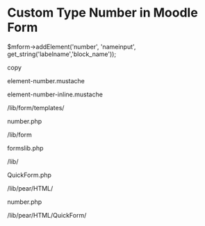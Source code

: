 # Custom Type Number in Moodle Form

 $mform->addElement('number', 'nameinput', get_string('labelname','block_name'));

copy

element-number.mustache

element-number-inline.mustache

/lib/form/templates/

number.php

/lib/form


formslib.php

/lib/


QuickForm.php

/lib/pear/HTML/

number.php

/lib/pear/HTML/QuickForm/


